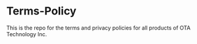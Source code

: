 # Terms-Policy

This is the repo for the terms and privacy policies for all products of OTA Technology Inc.
